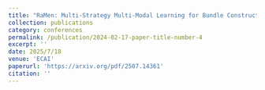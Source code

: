 ```yaml
---
title: "RaMen: Multi-Strategy Multi-Modal Learning for Bundle Construction"
collection: publications
category: conferences
permalink: /publication/2024-02-17-paper-title-number-4
excerpt: ''
date: 2025/7/18
venue: 'ECAI'
paperurl: 'https://arxiv.org/pdf/2507.14361'
citation: ''
---
```


